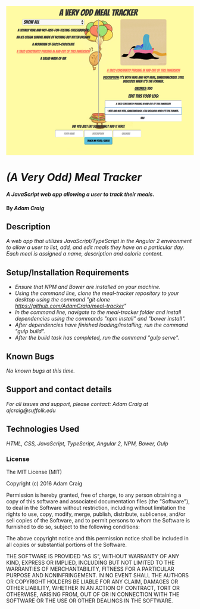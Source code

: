 ![Home Page](screenshot.png)

# _(A Very Odd) Meal Tracker_

#### _A JavaScript web app allowing a user to track their meals._

#### By _**Adam Craig**_

## Description

_A web app that utilizes JavaScript/TypeScript in the Angular 2 environment to allow a user to list, add, and edit meals they have on a particular day. Each meal is assigned a name, description and calorie content._

## Setup/Installation Requirements

* _Ensure that NPM and Bower are installed on your machine._
* _Using the command line, clone the meal-tracker repository to your desktop using the command "git clone https://github.com/AdamCraig/meal-tracker"_
* _In the command line, navigate to the meal-tracker folder and install dependencies using the commands "npm install" and "bower install"._
* _After dependencies have finished loading/installing, run the command "gulp build"._
* _After the build task has completed, run the command "gulp serve"._

## Known Bugs

_No known bugs at this time._

## Support and contact details

_For all issues and support, please contact:
Adam Craig at ajcraig@suffolk.edu_

## Technologies Used

_HTML, CSS, JavaScript, TypeScript, Angular 2, NPM, Bower, Gulp_

### License

The MIT License (MIT)

Copyright (c) 2016 Adam Craig

Permission is hereby granted, free of charge, to any person obtaining a copy
of this software and associated documentation files (the "Software"), to deal
in the Software without restriction, including without limitation the rights
to use, copy, modify, merge, publish, distribute, sublicense, and/or sell
copies of the Software, and to permit persons to whom the Software is
furnished to do so, subject to the following conditions:

The above copyright notice and this permission notice shall be included in all
copies or substantial portions of the Software.

THE SOFTWARE IS PROVIDED "AS IS", WITHOUT WARRANTY OF ANY KIND, EXPRESS OR
IMPLIED, INCLUDING BUT NOT LIMITED TO THE WARRANTIES OF MERCHANTABILITY,
FITNESS FOR A PARTICULAR PURPOSE AND NONINFRINGEMENT. IN NO EVENT SHALL THE
AUTHORS OR COPYRIGHT HOLDERS BE LIABLE FOR ANY CLAIM, DAMAGES OR OTHER
LIABILITY, WHETHER IN AN ACTION OF CONTRACT, TORT OR OTHERWISE, ARISING FROM,
OUT OF OR IN CONNECTION WITH THE SOFTWARE OR THE USE OR OTHER DEALINGS IN THE
SOFTWARE.

